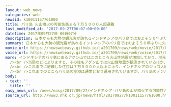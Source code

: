 ```yaml
---
layout: web_news
categories: web
newsid: k10011157761000
title: バリ島 火山噴火の可能性高まる７万５０００人超避難
last_modified_at: '2017-09-27T06:07:00+09:00'
datetime: 2017年09月27日 06時07分
description: 日本からも大勢の観光客が訪れるインドネシアのバリ島ではおよそ５０年ぶりに火山が噴火する可能性が高まっていて、避難した住民は７万５０００人以上に上り、インドネシアのジョコ大統領は万全な態勢をとる考えを強調しました。
summary: 日本からも大勢の観光客が訪れるインドネシアのバリ島ではおよそ５０年ぶりに火山が噴火する可能性が高まっていて、避難した住民は７万５０００人以上に上り、インドネシアのジョコ大統領は万全な態勢をとる考えを強調しました。
movie_url: https://newswebeasy.github.io/ja201709/news/web/movie/2017/09/27/k10011157761000.mp4
voice_url: https://newswebeasy.github.io/ja201709/news/web/voice/2017/09/27/k10011157761000.mp3
more: インドネシアのバリ島にあるアグン山ではこのところ火山性地震が増加しており、地元当局は今月２２日に警戒レベルを最も高いレベル４に引き上げ、噴火口から半径９キロから１２キロの区域を立ち入り禁止にしました。<br
  /><br />当局などによりますと、その後もアグン山では火山性地震が観測されているほか、上昇したマグマによって山頂付近の水が温められて発生した水蒸気と見られる白煙も立ち上り、１９６３年に１０００人以上の死者を出した噴火以来、およそ５０年ぶりとなる噴火の可能性が高まっているということです。<br
  /><br />これまでに避難した住民は７万５０００人以上に上り、インドネシアのジョコ大統領は２６日、現地の避難所を訪れて住民に支援物資を直接手渡したうえで「人々の安全を最優先する」と述べ、インドネシア政府として万全な態勢をとる考えを強調しました。<br
  /><br />これまでのところバリ島の空港は通常どおり運用されていますが、バリ島のデンパサールにある日本総領事館は、現地に在住する日本人や滞在している観光客に対して情報を集め、安全を確保するよう呼びかけています。
body:
- text: ''
  title: ''
easy_news_url: /news/easy/2017/09/27/インドネシア-バリ島の山が噴火する可能性/
source_url: http://www3.nhk.or.jp/news/html/20170927/k10011157761000.html
...
```

